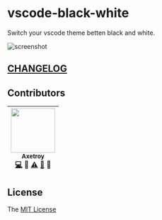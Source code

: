 # vscode-black-white

Switch your vscode theme betten black and white.

![screenshot](https://github.com/axetroy/vscode-vscode-black-white/raw/master/resources/screenshot/edit.gif)

## [CHANGELOG](https://github.com/axetroy/vscode-black-white/blob/master/CHANGELOG.md)

## Contributors

<!-- ALL-CONTRIBUTORS-LIST:START - Do not remove or modify this section -->

| [<img src="https://avatars1.githubusercontent.com/u/9758711?v=3" width="100px;"/><br /><sub>Axetroy</sub>](http://axetroy.github.io)<br />[💻](https://github.com/axetroy/vscode-black-white/commits?author=axetroy) 🔌 [⚠️](https://github.com/axetroy/vscode-black-white/commits?author=axetroy) [🐛](https://github.com/axetroy/vscode-black-white/issues?q=author%3Aaxetroy) 🎨 |
| :---------------------------------------------------------------------------------------------------------------------------------------------------------------------------------------------------------------------------------------------------------------------------------------------------------------------------------------------------------------------------------: |


<!-- ALL-CONTRIBUTORS-LIST:END -->

## License

The [MIT License](https://github.com/axetroy/vscode-black-white/blob/master/LICENSE)
